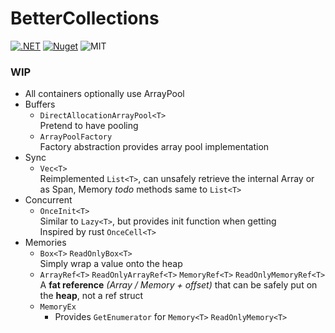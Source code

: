 # BetterCollections

[![.NET](https://github.com/libsugar/BetterCollections/actions/workflows/dotnet.yml/badge.svg)](https://github.com/libsugar/BetterCollections/actions/workflows/dotnet.yml)
[![Nuget](https://img.shields.io/nuget/v/BetterCollections)](https://www.nuget.org/packages/BetterCollections/)
![MIT](https://img.shields.io/github/license/libsugar/BetterCollections)

### WIP

- All containers optionally use ArrayPool
- Buffers
  - `DirectAllocationArrayPool<T>`  
    Pretend to have pooling
  - `ArrayPoolFactory`  
    Factory abstraction provides array pool implementation
- Sync
  - `Vec<T>`  
    Reimplemented `List<T>`, can unsafely retrieve the internal Array or as Span, Memory
    *todo* methods same to `List<T>`
- Concurrent
  - `OnceInit<T>`  
    Similar to `Lazy<T>`, but provides init function when getting  
    Inspired by rust `OnceCell<T>`
- Memories
  - `Box<T>` `ReadOnlyBox<T>`  
    Simply wrap a value onto the heap
  - `ArrayRef<T>` `ReadOnlyArrayRef<T>` `MemoryRef<T>` `ReadOnlyMemoryRef<T>`  
    A **fat reference** *(Array / Memory + offset)* that can be safely put on the **heap**, not a ref struct
  - `MemoryEx`
    - Provides `GetEnumerator` for `Memory<T>` `ReadOnlyMemory<T>`

